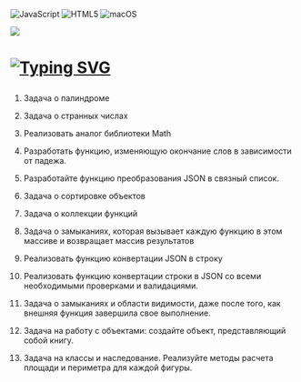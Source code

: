![JavaScript](https://img.shields.io/badge/javascript-%23323330.svg?style=for-the-badge&logo=javascript&logoColor=%23F7DF1E) ![HTML5](https://img.shields.io/badge/html5-%23E34F26.svg?style=for-the-badge&logo=html5&logoColor=white) ![macOS](https://img.shields.io/badge/mac%20os-000000?style=for-the-badge&logo=macos&logoColor=F0F0F0)

![](http://github-profile-summary-cards.vercel.app/api/cards/most-commit-language?username=matyha345&theme=darcula)


<h1 >

[![Typing SVG](https://readme-typing-svg.herokuapp.com?color=%№CB11AB&lines=TASK)](https://git.io/typing-svg)

</h1>

1. Задача о палиндроме

2. Задача о странных числах

3. Реализовать аналог библиотеки Math

4. Разработать функцию, изменяющую окончание слов в зависимости от падежа.

5. Разработайте функцию преобразования JSON в связный список.

6. Задача о сортировке объектов

7. Задача о коллекции функций

8. Задача о замыканиях, которая вызывает каждую функцию в этом массиве и возвращает массив результатов

9. Реализовать функцию конвертации JSON в строку

10. Реализовать функцию конвертации строки в JSON со всеми необходимыми проверками и валидациями.

11. Задача о замыканиях и области видимости, даже после того, как внешняя функция завершила свое
                выполнение.

12. Задача на работу с объектами: создайте объект, представляющий собой книгу.

13. Задача на классы и наследование. Реализуйте методы расчета площади и периметра для каждой фигуры.

